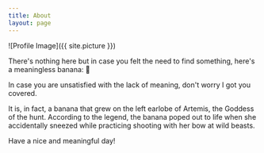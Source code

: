 ```yaml
---
title: About
layout: page
---
```

![Profile Image]({{ site.picture }})

<p>There's nothing here but in case you felt the need to find something, here's a meaningless banana: 🍌
  





In case you are unsatisfied with the lack of meaning, don't worry I got you covered.







It is, in fact, a banana that grew on the left earlobe of Artemis, the Goddess of the hunt. According to the legend, the banana poped out to life when she accidentally sneezed while practicing shooting with her bow at wild beasts. 


Have a nice and meaningful day!</p>

